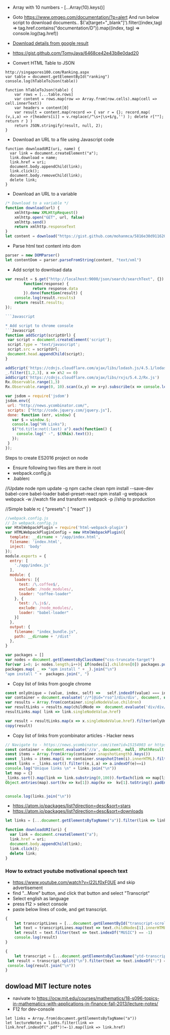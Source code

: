 * Array with 10 numbers - [...Array(10).keys()]
* Goto https://www.omgeo.com/documentation/?p=alert And run below script to download documents..
$('a[target="_blank"]').filter((index,tag) => tag.href.contains("documentation/D")).map((index, tag) => console.log(tag.href))

* [Download details from google result](https://github.com/mohanmca/MohanLearningGround/blob/master/src/main/js/google/tools/rip_google_results.js)

* https://gist.github.com/TomyJaya/6468ce42e43b8e0dad20


* Convert HTML Table to JSON
```
http://singapores100.com/Ranking.aspx
var table = document.getElementById("ranking")
console.log(hTableToJson(table))

function hTableToJson(table) {
	var rows = [...table.rows]
	var content = rows.map(row => Array.from(row.cells).map(cell => cell.innerText))
	var headers = content[0]
	var result = content.map(record => { var r = {}; record.map( (v,i,a) => r[headers[i]] = v.replace(/^\s+|\s+$/g,'') ); delete r[""]; return r } )
	return JSON.stringify(result, null, 2);
}

```

* Download an URL to a file using Javascript code
```
function downloadURI(uri, name) {
  var link = document.createElement("a");
  link.download = name;
  link.href = uri;
  document.body.appendChild(link);
  link.click();
  document.body.removeChild(link);
  delete link;
}
```
* Download an URL to a variable
```Javascript
/* Download to a variable */
function download(url) {
	xmlhttp=new XMLHttpRequest()
	xmlhttp.open("GET", url, false)
	xmlhttp.send()
	return xmlhttp.responseText
}
let content = download("https://gist.github.com/mohanmca/5816e30d911620c983302b13d7a187b4")
```

* Parse html text content into dom
```Javascript
parser = new DOMParser()
let contentDom = parser.parseFromString(content, "text/xml")
```
* Add script to download data
```Javascript
var result = $.get("http://localhost:9000/json/search/searchText", {}).done(
		function(response) {
			return response.data
		}).done(function(result) {
	console.log(result.results)
	return result.results;
});

```Javascript

* Add script to chrome console
```Javascript
function addScript(scriptUrl) {
 var script = document.createElement('script');
 script.type = 'text/javascript';
 script.src = scriptUrl;
 document.head.appendChild(script);
}
```

```Javascript
addScript('https://cdnjs.cloudflare.com/ajax/libs/lodash.js/4.5.1/lodash.js')
_.filter([1,2,3], x => x%2 == 0)
addScript('https://cdnjs.cloudflare.com/ajax/libs/rxjs/5.4.2/Rx.js')
Rx.Observable.range(1,3)
Rx.Observable.range(0, 10).scan((x,y) => x+y).subscribe(x => console.log(x))
```

```Javascript
var jsdom = require('jsdom')
jsdom.env({
 url: "http://news.ycombinator.com/",
 scripts: ["http://code.jquery.com/jquery.js"],
 done: function (err, window) {
   var $ = window.$;
   console.log("HN Links");
   $("td.title:not(:last) a").each(function() {
     console.log(" -", $(this).text());
   });
 }
});
```

Steps to create ES2016 project on node

* Ensure following two files are there in root
* webpack.config.js
* .bablerc

//Update node
npm update -g
npm cache clean
npm install --save-dev babel-core babel-loader babel-preset-react
npm install -g webpack
webpack -w //watch file and transform
webpack -p //ship to production

//Simple bable rc
{
  "presets": [
    "react"
  ]
}

```Javascript
//webpack.config.js
// In webpack.config.js
var HtmlWebpackPlugin = require('html-webpack-plugin')
var HTMLWebpackPluginConfig = new HtmlWebpackPlugin({
  template: __dirname + '/app/index.html',
  filename: 'index.html',
  inject: 'body'
});
module.exports = {
  entry: [
    './app/index.js'
  ],
  module: {
    loaders: [{
      test: /\.coffee$/,
      exclude: /node_modules/,
      loader: "coffee-loader"
    }, {
      test: /\.js$/,
      exclude: /node_modules/,
      loader: "babel-loader"
    }]
  },
  output: {
    filename: "index_bundle.js",
    path: __dirname + '/dist'
  },
}
```
 
```Javascript
var packages = []
var nodes = document.getElementsByClassName("css-truncate-target")
for(var i=0; i< nodes.length;i++){ if(nodes[i].children[0]) packages.push(nodes[i].children[0].text) }
packages.map( _ => "apm install " + _).join("\n")
"apm install " +  packages.join(", ")
```


* Copy list of links from google chrome

```Javascript
const onlyUnique = (value, index, self) =>   self.indexOf(value) === index
var container = document.evaluate('//*[@id="rso"]/div/div', document, null, XPathResult.FIRST_ORDERED_NODE_TYPE, null)
var results = Array.from(container.singleNodeValue.children)
var resultLinks = results.map(childNode =>  document.evaluate('div/div/h3/a', childNode, null, XPathResult.FIRST_ORDERED_NODE_TYPE, null))
resultLinks.map( link => link.singleNodeValue.href)

var result = resultLinks.map(x => x.singleNodeValue.href).filter(onlyUnique).join("\r\n")
copy(result)
```


* Copy list of links from ycombinator articles - Hacker news
```Javascript
// Navigate to - https://news.ycombinator.com/item?id=15154903 or https://news.ycombinator.com/item?id=16745042
const container = document.evaluate('//a', document, null, XPathResult.ORDERED_NODE_SNAPSHOT_TYPE , null)
const items = Array.from(Array(container.snapshotLength).keys())
const _links = items.map(i => container.snapshotItem(i).innerHTML).filter(text => text.indexOf("http")!=-1)
const links = _links.sort().filter((e,i,a) => a.indexOf(e)==i)
console.log("Unique links \n" + links.join("\n"))
let map = {}
_links.sort().map(link => link.substring(0,100)).forEach(link => map[link] = (map[link] || 0) + 1)
Object.entries(map).sort(kv => kv[1]).map(kv =>  kv[1].toString().padEnd(4) + kv[0]).join("\n")


console.log(links.join("\n"))
```

* https://atom.io/packages/list?direction=desc&sort=stars
* https://atom.io/packages/list?direction=desc&sort=downloads

```Javascript
let links = [...document.getElementsByTagName("a")].filter(link => link.href.endsWith("pdf")).map(link => link.href)

function downloadURI(uri) {
  var link = document.createElement("a");
  link.href = uri;
  document.body.appendChild(link);
  link.click();
  delete link;
}
```

### How to extract youtube motivational speech text

* https://www.youtube.com/watch?v=I22Lf0xF0UE and skip advertisement
*  find "...More" button, and click that button and select "Transcript"
*  Select english as language
*  press f12 > select console
*  paste below lines of code, and get transcript.


```Javascript
{
    let transcriptLines = [...document.getElementById("transcript-scrollbox").childNodes]
    let text = transcriptLines.map(text => text.childNodes[1].innerHTML) 
    let result = text.filter(text => text.indexOf("MUSIC") == -1) 
    console.log(result)
}
```


```Javascript
{
    let transcript = [...document.getElementsByClassName("ytd-transcript-renderer")].filter(element => element.id == "body")[0].innerText
 let result = transcript.split("\n").filter(text => text.indexOf(":") == -1).filter(text => text.toLocaleLowerCase().indexOf("music") == -1)
 console.log(result.join("\n"))
}
```

## dowload MIT lecture notes
* navivate to https://ocw.mit.edu/courses/mathematics/18-s096-topics-in-mathematics-with-applications-in-finance-fall-2013/lecture-notes/
* F12 for dev-console
```
let links = Array.from(document.getElementsByTagName("a"))
let lectureNotes = links.filter(link => link.href.indexOf(".pdf")!=-1).map(link => link.href)
```